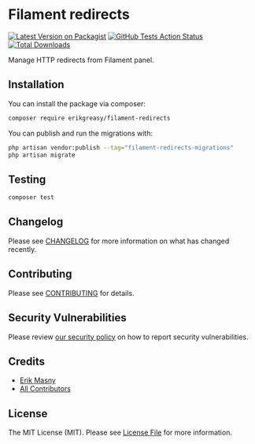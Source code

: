 # Filament redirects

[![Latest Version on Packagist](https://img.shields.io/packagist/v/erikgreasy/filament-redirects.svg?style=flat-square)](https://packagist.org/packages/erikgreasy/filament-redirects)
[![GitHub Tests Action Status](https://img.shields.io/github/actions/workflow/status/erikgreasy/filament-redirects/run-tests.yml?branch=main&label=tests&style=flat-square)](https://github.com/erikgreasy/filament-redirects/actions?query=workflow%3Arun-tests+branch%3Amain)
[![Total Downloads](https://img.shields.io/packagist/dt/erikgreasy/filament-redirects.svg?style=flat-square)](https://packagist.org/packages/erikgreasy/filament-redirects)



Manage HTTP redirects from Filament panel.

## Installation

You can install the package via composer:

```bash
composer require erikgreasy/filament-redirects
```

You can publish and run the migrations with:

```bash
php artisan vendor:publish --tag="filament-redirects-migrations"
php artisan migrate
```


## Testing

```bash
composer test
```

## Changelog

Please see [CHANGELOG](CHANGELOG.md) for more information on what has changed recently.

## Contributing

Please see [CONTRIBUTING](.github/CONTRIBUTING.md) for details.

## Security Vulnerabilities

Please review [our security policy](../../security/policy) on how to report security vulnerabilities.

## Credits

- [Erik Masny](https://github.com/erikgreasy)
- [All Contributors](../../contributors)

## License

The MIT License (MIT). Please see [License File](LICENSE.md) for more information.
